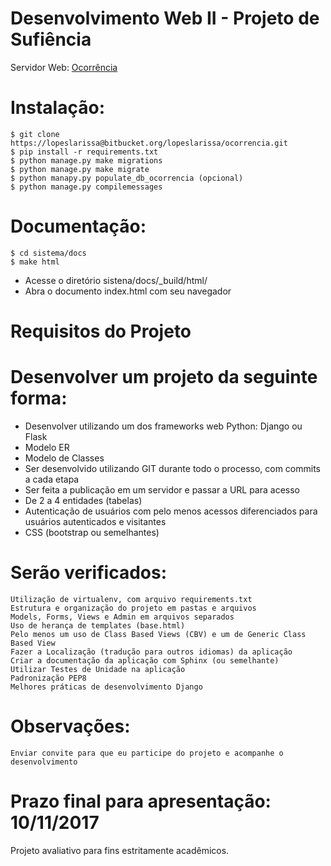 Desenvolvimento Web II - Projeto de Sufiência 
=====================

Servidor Web: [Ocorrência](http://lopes.pythonanywhere.com/)


# Instalação:
	$ git clone https://lopeslarissa@bitbucket.org/lopeslarissa/ocorrencia.git
	$ pip install -r requirements.txt
	$ python manage.py make migrations
	$ python manage.py make migrate
	$ python manapy.py populate_db_ocorrencia (opcional)
	$ python manage.py compilemessages 
	
# Documentação:
	$ cd sistema/docs
	$ make html
- Acesse o diretório sistena/docs/_build/html/
- Abra o documento index.html com seu navegador
	
Requisitos do Projeto
=====================

# Desenvolver um projeto da seguinte forma:
- Desenvolver utilizando um dos frameworks web Python: Django ou Flask
- Modelo ER
- Modelo de Classes
- Ser desenvolvido utilizando GIT durante todo o processo, com commits a cada etapa
- Ser feita a publicação em um servidor e passar a URL para acesso
- De 2 a 4 entidades (tabelas)
- Autenticação de usuários com pelo menos acessos diferenciados para usuários autenticados e visitantes
- CSS (bootstrap ou semelhantes)

# Serão verificados:
	Utilização de virtualenv, com arquivo requirements.txt
	Estrutura e organização do projeto em pastas e arquivos
 	Models, Forms, Views e Admin em arquivos separados
	Uso de herança de templates (base.html)
	Pelo menos um uso de Class Based Views (CBV) e um de Generic Class Based View
	Fazer a Localização (tradução para outros idiomas) da aplicação
	Criar a documentação da aplicação com Sphinx (ou semelhante)
	Utilizar Testes de Unidade na aplicação
	Padronização PEP8
	Melhores práticas de desenvolvimento Django

# Observações:
	Enviar convite para que eu participe do projeto e acompanhe o desenvolvimento

# Prazo final para apresentação: 10/11/2017


Projeto avaliativo para fins estritamente acadêmicos.

